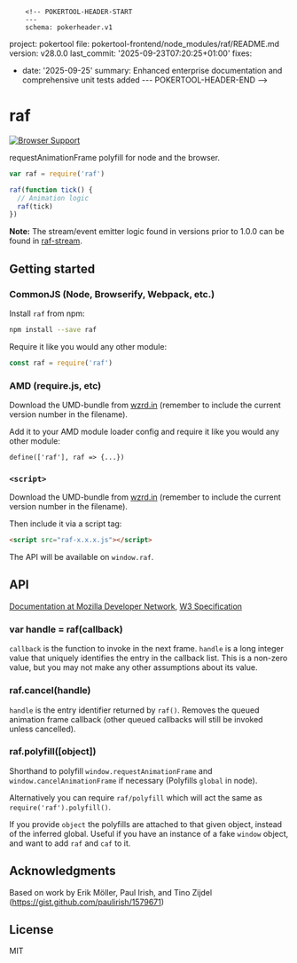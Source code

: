         <!-- POKERTOOL-HEADER-START
        ---
        schema: pokerheader.v1
project: pokertool
file: pokertool-frontend/node_modules/raf/README.md
version: v28.0.0
last_commit: '2025-09-23T07:20:25+01:00'
fixes:
- date: '2025-09-25'
  summary: Enhanced enterprise documentation and comprehensive unit tests added
        ---
        POKERTOOL-HEADER-END -->
# raf

[![Browser Support](http://ci.testling.com/chrisdickinson/raf.png)](http://ci.testling.com/chrisdickinson/raf)

requestAnimationFrame polyfill for node and the browser.

```js
var raf = require('raf')

raf(function tick() {
  // Animation logic
  raf(tick)
})
```

**Note:** The stream/event emitter logic found in versions prior to 1.0.0 can be found in [raf-stream](https://www.npmjs.org/package/raf-stream).

## Getting started

### CommonJS (Node, Browserify, Webpack, etc.)

Install `raf` from npm:

```bash
npm install --save raf
```

Require it like you would any other module:

```js
const raf = require('raf')
```

### AMD (require.js, etc)

Download the UMD-bundle from [wzrd.in](https://wzrd.in/standalone/raf@latest) (remember to include the current version number in the filename).

Add it to your AMD module loader config and require it like you would any other module:

```html
define(['raf'], raf => {...})
```

### `<script>`

Download the UMD-bundle from [wzrd.in](https://wzrd.in/standalone/raf@latest) (remember to include the current version number in the filename).

Then include it via a script tag:

```html
<script src="raf-x.x.x.js"></script>
```

The API will be available on `window.raf`.

## API

[Documentation at Mozilla Developer Network](https://developer.mozilla.org/en-US/docs/Web/API/window.requestAnimationFrame), [W3 Specification](http://www.w3.org/TR/animation-timing/#requestAnimationFrame)

### var handle = raf(callback)

`callback` is the function to invoke in the next frame. `handle` is a long integer value that uniquely identifies the entry in the callback list. This is a non-zero value, but you may not make any other assumptions about its value.

### raf.cancel(handle)

`handle` is the entry identifier returned by `raf()`. Removes the queued animation frame callback (other queued callbacks will still be invoked unless cancelled).

### raf.polyfill([object])

Shorthand to polyfill `window.requestAnimationFrame` and `window.cancelAnimationFrame` if necessary (Polyfills `global` in node).

Alternatively you can require `raf/polyfill` which will act the same as `require('raf').polyfill()`.

If you provide `object` the polyfills are attached to that given object, instead of the inferred global.
Useful if you have an instance of a fake `window` object, and want to add `raf` and `caf` to it.

## Acknowledgments

Based on work by Erik Möller, Paul Irish, and Tino Zijdel (https://gist.github.com/paulirish/1579671)

## License

MIT
